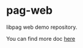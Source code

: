 # pag-web

libpag web demo repository.

You can find more doc [here](https://github.com/Tencent/libpag/web)


